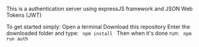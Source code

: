 This is a authentication server using expressJS framework and JSON Web Tokens (JWT)


To get started simply:
Open a terminal
Download this repository
Enter the downloaded folder and type:
<code>
npm install
</code> 
Then when it's done run:
<code>
npm run auth
</code>
